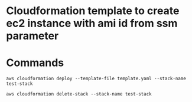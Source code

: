 # Cloudformation template to create ec2 instance with ami id from ssm parameter

# Commands
```
aws cloudformation deploy --template-file template.yaml --stack-name test-stack

aws cloudformation delete-stack --stack-name test-stack
```